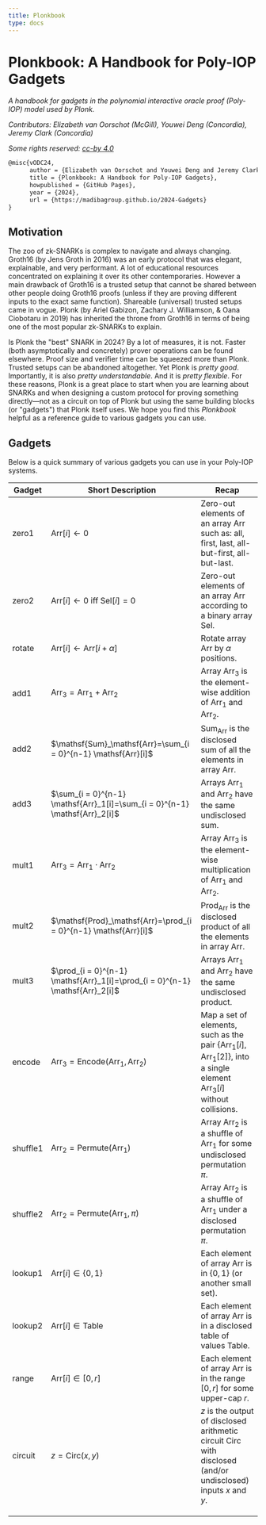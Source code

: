 ```yaml
---
title: Plonkbook
type: docs
---
```


# Plonkbook: A Handbook for Poly-IOP Gadgets 

*A handbook for gadgets in the polynomial interactive oracle proof (Poly-IOP) model used by Plonk.*

*Contributors: Elizabeth van Oorschot (McGill), Youwei Deng (Concordia), Jeremy Clark (Concordia)*

*Some rights reserved: [cc-by 4.0](https://creativecommons.org/licenses/by/4.0/)*

```latex
@misc{vODC24,
      author = {Elizabeth van Oorschot and Youwei Deng and Jeremy Clark},
      title = {Plonkbook: A Handbook for Poly-IOP Gadgets},
      howpublished = {GitHub Pages},
      year = {2024},
      url = {https://madibagroup.github.io/2024-Gadgets}
}
```



## Motivation

The zoo of zk-SNARKs is complex to navigate and always changing. Groth16 (by Jens Groth in 2016) was an early protocol that was elegant, explainable, and very performant. A lot of educational resources concentrated on explaining it over its other contemporaries. However a main drawback of Groth16 is a trusted setup that cannot be shared between other people doing Groth16 proofs (unless if they are proving different inputs to the exact same function). Shareable (universal) trusted setups came in vogue. Plonk (by Ariel Gabizon, Zachary J. Williamson, & Oana Ciobotaru in 2019) has inherited the throne from Groth16 in terms of being one of the most popular zk-SNARKs to explain.

Is Plonk the "best" SNARK in 2024? By a lot of measures, it is not. Faster (both asymptotically and concretely) prover operations can be found elsewhere. Proof size and verifier time can be squeezed more than Plonk. Trusted setups can be abandoned altogether. Yet Plonk is *pretty good*. Importantly, it is also *pretty understandable*. And it is *pretty flexible*. For these reasons, Plonk is a great place to start when you are learning about SNARKs and when designing a custom protocol for proving something directly—not as a circuit on top of Plonk but using the same building blocks (or "gadgets") that Plonk itself uses. We hope you find this *Plonkbook* helpful as a reference guide to various gadgets you can use.



## Gadgets

Below is a quick summary of various gadgets you can use in your Poly-IOP systems.

| Gadget   | Short Description                                            | Recap                                                        |
| -------- | ------------------------------------------------------------ | ------------------------------------------------------------ |
| zero1    | $\mathsf{Arr}[i]\leftarrow0$                                 | Zero-out elements of an array $\mathsf{Arr}$ such as: all, first, last, all-but-first, all-but-last. |
| zero2    | $\mathsf{Arr}[i]\leftarrow0$ iff $\mathsf{Sel}[i]=0$         | Zero-out elements of an array $\mathsf{Arr}$ according to a binary array $\mathsf{Sel}$. |
| rotate   | $\mathsf{Arr}[i]\leftarrow \mathsf{Arr}[i+\alpha]$           | Rotate array $\mathsf{Arr}$ by $\alpha$ positions.           |
| add1     | $\mathsf{Arr}_3=\mathsf{Arr}_1 + \mathsf{Arr}_2$             | Array $\mathsf{Arr}_3$ is the element-wise addition of $\mathsf{Arr}_1$ and $\mathsf{Arr}_2$. |
| add2     | $\mathsf{Sum}_\mathsf{Arr}=\sum_{i = 0}^{n-1} \mathsf{Arr}[i]$ | $\mathsf{Sum}_\mathsf{Arr}$ is the disclosed sum of all the elements in array $\mathsf{Arr}$. |
| add3     | $\sum_{i = 0}^{n-1} \mathsf{Arr}_1[i]=\sum_{i = 0}^{n-1} \mathsf{Arr}_2[i]$ | Arrays $\mathsf{Arr}_1$ and $\mathsf{Arr}_2$ have the same undisclosed sum. |
| mult1    | $\mathsf{Arr}_3=\mathsf{Arr}_1 \cdot \mathsf{Arr}_2$         | Array $\mathsf{Arr}_3$ is the element-wise multiplication of $\mathsf{Arr}_1$ and $\mathsf{Arr}_2$. |
| mult2    | $\mathsf{Prod}_\mathsf{Arr}=\prod_{i = 0}^{n-1} \mathsf{Arr}[i]$ | $\mathsf{Prod}_\mathsf{Arr}$ is the disclosed product of all the elements in array $\mathsf{Arr}$. |
| mult3    | $\prod_{i = 0}^{n-1} \mathsf{Arr}_1[i]=\prod_{i = 0}^{n-1} \mathsf{Arr}_2[i]$ | Arrays $\mathsf{Arr}_1$ and $\mathsf{Arr}_2$ have the same undisclosed product. |
| encode   | $\mathsf{Arr}_3=\mathsf{Encode}(\mathsf{Arr}_1,\mathsf{Arr}_2)$ | Map a set of elements, such as the pair $\{\mathsf{Arr}_1[i],\mathsf{Arr}_1[2]\}$, into a single element $\mathsf{Arr}_3[i]$ without collisions. |
| shuffle1 | $\mathsf{Arr}_2=\mathsf{Permute}(\mathsf{Arr}_1)$            | Array $\mathsf{Arr}_2$ is a shuffle of $\mathsf{Arr}_1$ for some undisclosed permutation $\pi$. |
| shuffle2 | $\mathsf{Arr}_2=\mathsf{Permute}(\mathsf{Arr}_1 ,\pi)$       | Array $\mathsf{Arr}_2$ is a shuffle of $\mathsf{Arr}_1$ under a disclosed permutation $\pi$. |
| lookup1  | $\mathsf{Arr}[i]\in \{0,1\}$                                 | Each element of array $\mathsf{Arr}$ is in $\{0,1\}$ (or another small set). |
| lookup2  | $\mathsf{Arr}[i]\in \mathsf{Table}$                          | Each element of array $\mathsf{Arr}$ is in a disclosed table of values $\mathsf{Table}$. |
| range    | $\mathsf{Arr}[i]\in[0,r]$                                    | Each element of array $\mathsf{Arr}$ is in the range $[0,r]$ for some upper-cap $r$. |
| circuit  | $z=\mathsf{Circ}(x,y)$                                       | $z$ is the output of disclosed arithmetic circuit $\mathsf{Circ}$ with disclosed (and/or undisclosed) inputs $x$ and $y$. |
|          |                                                              |                                                              |
|          |                                                              |                                                              |
|          |                                                              |                                                              |

